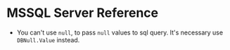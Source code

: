 # MSSQL Server Reference

- You can't use ``null``, to pass ``null`` values to sql query. It's necessary use ``DBNull.Value`` instead.